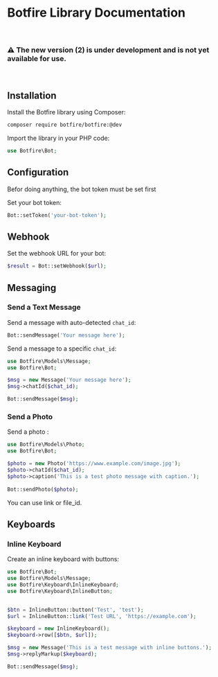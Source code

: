 # Botfire Library Documentation

<br>

### ⚠️ The new version (2) is under development and is not yet available for use.

<br>

## Installation

Install the Botfire library using Composer:

```bash
composer require botfire/botfire:@dev
```

Import the library in your PHP code:

```php
use Botfire\Bot;
```

## Configuration

Befor doing anything, the bot token must be set first

Set your bot token:

```php
Bot::setToken('your-bot-token');
```

## Webhook

Set the webhook URL for your bot:

```php
$result = Bot::setWebhook($url);
```

## Messaging

### Send a Text Message

Send a message with auto-detected `chat_id`:

```php
Bot::sendMessage('Your message here');
```

Send a message to a specific `chat_id`:

```php
use Botfire\Models\Message;
use Botfire\Bot;

$msg = new Message('Your message here');
$msg->chatId($chat_id);

Bot::sendMessage($msg);

```

### Send a Photo

Send a photo :


```php
use Botfire\Models\Photo;
use Botfire\Bot;

$photo = new Photo('https://www.example.com/image.jpg');
$photo->chatId($chat_id);
$photo->caption('This is a test photo message with caption.');
 
Bot::sendPhoto($photo);
```
You can use link or file_id.

## Keyboards

### Inline Keyboard

Create an inline keyboard with buttons:

```php
use Botfire\Bot;
use Botfire\Models\Message;
use Botfire\Keyboard\InlineKeyboard;
use Botfire\Keyboard\InlineButton;


$btn = InlineButton::button('Test', 'test');
$url = InlineButton::link('Test URL', 'https://example.com');

$keyboard = new InlineKeyboard();
$keyboard->row([$btn, $url]);

$msg = new Message('This is a test message with inline buttons.');
$msg->replyMarkup($keyboard);

Bot::sendMessage($msg);
```

